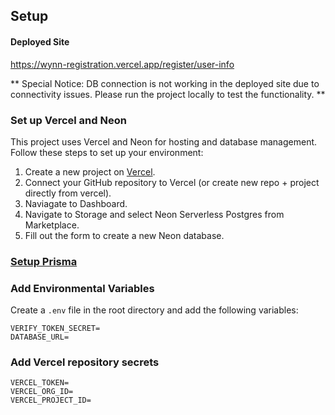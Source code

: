## Setup

#### Deployed Site

https://wynn-registration.vercel.app/register/user-info

** Special Notice: DB connection is not working in the deployed site due to connectivity issues. Please run the project locally to test the functionality. **

### Set up Vercel and Neon

This project uses Vercel and Neon for hosting and database management. Follow these steps to set up your environment:

1. Create a new project on [Vercel](https://vercel.com).
2. Connect your GitHub repository to Vercel (or create new repo + project directly from vercel).
3. Naviagate to Dashboard.
4. Navigate to Storage and select Neon Serverless Postgres from Marketplace.
5. Fill out the form to create a new Neon database.

### [Setup Prisma](./PRISMA-SETUP.md)

### Add Environmental Variables

Create a `.env` file in the root directory and add the following variables:

```env
VERIFY_TOKEN_SECRET=
DATABASE_URL=
```

### Add Vercel repository secrets

```env
VERCEL_TOKEN=
VERCEL_ORG_ID=
VERCEL_PROJECT_ID=
```
